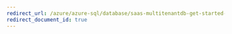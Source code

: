 ```yaml
---
redirect_url: /azure/azure-sql/database/saas-multitenantdb-get-started-deploy
redirect_document_id: true
---
```

